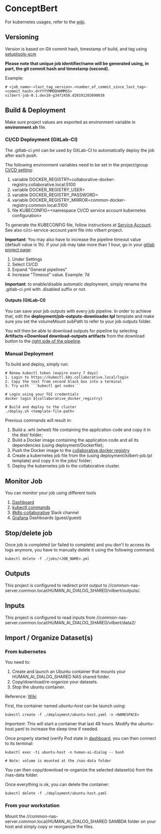 # ConceptBert
   
For kubernetes usages, refer to the [wiki](https://wiki-trt.thales-systems.ca/bin/view/Trt%20Quebec/Engineering/Infrastructure/VLANs/Collaborative_VLAN/Kubernetes/Usage/).

## Versioning

Version is based on Git commit hash, timestamp of build, and tag using [setuptools-scm](https://pypi.org/project/setuptools-scm/)

**Please note that unique job identifier/name will be generated using, in part, the git commit hash and timestamp (second).**

Example:
```
# <job_name>-<last_tag_version>.<number_of_commit_since_last_tag>-<commit_hash>.d<YYYYMMDDHHMMSS>
vilbert-job-0.1.dev10-g3472458.d20191203090038
```

## Build & Deployment

Make sure project values are exported as environment variable in **environment.sh** file.

### CI/CD Deployment (GitLab-CI)

The .gitlab-ci.yml can be used by GitLab-CI to automatically deploy the job after each push.

The following environment variables need to be set in the project/group [CI/CD setting](https://sc01-trt.thales-systems.ca/gitlab/human-ai-dialog/kilbert/-/settings/ci_cd):
1. variable DOCKER_REGISTRY=collaborative-docker-registry.collaborative.local:5100
2. variable DOCKER_REGISTRY_USER=<namespace service account username>
3. variable DOCKER_REGISTRY_PASSWORD=<namespace service account password>
4. variable DOCKER_REGISTRY_MIRROR=common-docker-registry.common.local:5100
5. file KUBECONFIG=<namespace CI/CD service account kubernetes configuration>

To generate the KUBECONFIG file, follow instructions at [Service Account](https://wiki-trt.thales-systems.ca/bin/view/Trt%20Quebec/Engineering/Infrastructure/VLANs/Collaborative_VLAN/Kubernetes/Usage/#HCreateServiceAccount). See also ci/ci-service-account.yaml file into vilbert project.

**Important**: You may also have to increase the pipeline timeout value (default value is 1h). If your job may take more than 1 hour, go in your [gitlab project page](https://sc01-trt.thales-systems.ca/gitlab/human-ai-dialog/kilbert/-/settings/ci_cd):
1. Under Settings
2. Select CI/CD
3. Expand "General pipelines"
4. Increase "Timeout" value. Example: 7d

**Important**: to enable/disable automatic deployment, simply rename the .gitlab-ci.yml with .disabled suffix or not.

#### Outputs (GitLab-CI)

You can save your job outputs with every job pipeline. In order to achieve that, edit the **deployment/job-outputs-downloader.tpl** template and make sure you set the volumeMount subPath to refer to your job outputs folder.

You will then be able to download outputs for pipeline by selecting **Artifacts->Download download-outputs artifacts** from the download button to the [right side of the pipeline](https://sc01-trt.thales-systems.ca/gitlab/human-ai-dialog/kilbert/pipelines).

### Manual Deployment

To build and deploy, simply run:
```
# Renew kubectl token (expire every 7 days)
1. Login to https://kubectl.k8s.collaborative.local/login
2. Copy the text from second black box into a terminal
3. Try with ```kubectl get nodes```

# Login using your TGI credentials
docker login ${collaborative_docker_registry}

# Build and deploy to the cluster
./deploy.sh <template-file-path>
```

Previous commands will result in:
1. Build a .whl (wheel) file containing the application code and copy it in the dist/ folder;
2. Build a Docker image containing the application code and all its dependencies (using deployment/Dockerfile);
3. Push the Docker image to the [collaborative docker registry](http://collaborative-docker-registry.collaborative.local/)
4. Create a kubernetes job file from the (using deployment/kilbert-job.tpl template) and copy it in the jobs/ folder;
5. Deploy the kubernetes job to the collaborative cluster.

## Monitor Job

You can monitor your job using different tools

1. [Dashboard](https://dashboard.k8s.collaborative.local/#!/job?namespace=cad-xray)
2. [kubectl commands](https://wiki-trt.thales-systems.ca/bin/view/Trt%20Quebec/Engineering/Infrastructure/VLANs/Collaborative_VLAN/Kubernetes/Usage/#HJob27slogs)
3. [#k8s-collaborative](https://thales-quebec.slack.com/messages/CLALVMM6U) Slack channel
3. [Grafana](https://grafana.k8s.collaborative.local/) Dashboards (guest/guest)

## Stop/delete job

Once job is completed (or failed to complete) and you don't to access its logs anymore, you have to manually delete it using the following command.

```
kubectl delete -f ./jobs/<JOB_NAME>.yml
```

## Outputs

This project is configured to redirect print output to //common-nas-server.common.local/HUMAN_AI_DIALOG_SHARED/vilbert/outputs/.

## Inputs

This project is configured to read inputs from //common-nas-server.common.local/HUMAN_AI_DIALOG_SHARED/vilbert/data2/


## Import / Organize Dataset(s)

### From kubernetes

You need to:
1. Create and launch an Ubuntu container that mounts your HUMAN_AI_DIALOG_SHARED NAS shared folder.
2. Copy/download/re-organize your datasets.
3. Stop the ubuntu container.

Reference: [Wiki](https://wiki-trt.thales-systems.ca/bin/view/Trt%20Quebec/Engineering/Infrastructure/VLANs/Collaborative_VLAN/Kubernetes/Usage/#HCopyDataset28s29toPV)


First, the container named *ubuntu-host* can be launch using:
```
kubectl create -f ./deployment/ubuntu-host.yaml -n <NAMESPACE>
```

*Important*: This will start a container that last 48 hours. Modify the ubuntu-host.yaml to increase the sleep time if needed.

Once properly started (verify Pod state in [dashboard](https://dashboard.k8s.collaborative.local/#!/pod?namespace=human-ai-dialog), you can then connect to its terminal:

```
kubectl exec -ti ubuntu-host -n human-ai-dialog -- bash

# Note: volume is mounted at the /nas-data folder
```

You can then copy/download re-organize the selected dataset(s) from the /nas-data folder.

Once everything is ok, you can delete the container:

```
kubectl delete -f ./deployment/ubuntu-host.yaml
```

### From your workstation

Mount the //common-nas-server.common.local/HUMAN_AI_DIALOG_SHARED SAMBDA folder on your host and simply copy or reorganize the files.

